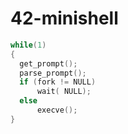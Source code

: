 # 42-minishell
```C
while(1)
{
  get_prompt();
  parse_prompt();
  if (fork != NULL)
      wait( NULL);
  else
      execve();
}
```
